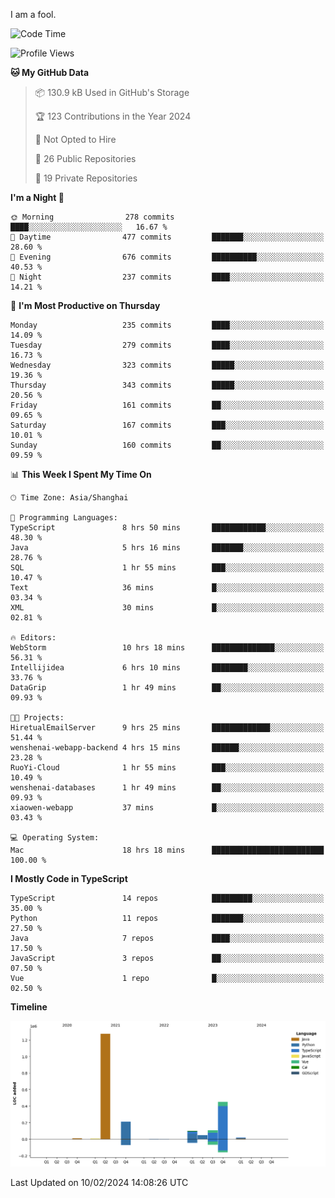 I am a fool.

<!--START_SECTION:waka-->
![Code Time](http://img.shields.io/badge/Code%20Time-1%2C195%20hrs%2038%20mins-blue)

![Profile Views](http://img.shields.io/badge/Profile%20Views-0-blue)

**🐱 My GitHub Data** 

> 📦 130.9 kB Used in GitHub's Storage 
 > 
> 🏆 123 Contributions in the Year 2024
 > 
> 🚫 Not Opted to Hire
 > 
> 📜 26 Public Repositories 
 > 
> 🔑 19 Private Repositories 
 > 
**I'm a Night 🦉** 

```text
🌞 Morning                278 commits         ████░░░░░░░░░░░░░░░░░░░░░   16.67 % 
🌆 Daytime                477 commits         ███████░░░░░░░░░░░░░░░░░░   28.60 % 
🌃 Evening                676 commits         ██████████░░░░░░░░░░░░░░░   40.53 % 
🌙 Night                  237 commits         ████░░░░░░░░░░░░░░░░░░░░░   14.21 % 
```
📅 **I'm Most Productive on Thursday** 

```text
Monday                   235 commits         ████░░░░░░░░░░░░░░░░░░░░░   14.09 % 
Tuesday                  279 commits         ████░░░░░░░░░░░░░░░░░░░░░   16.73 % 
Wednesday                323 commits         █████░░░░░░░░░░░░░░░░░░░░   19.36 % 
Thursday                 343 commits         █████░░░░░░░░░░░░░░░░░░░░   20.56 % 
Friday                   161 commits         ██░░░░░░░░░░░░░░░░░░░░░░░   09.65 % 
Saturday                 167 commits         ███░░░░░░░░░░░░░░░░░░░░░░   10.01 % 
Sunday                   160 commits         ██░░░░░░░░░░░░░░░░░░░░░░░   09.59 % 
```


📊 **This Week I Spent My Time On** 

```text
🕑︎ Time Zone: Asia/Shanghai

💬 Programming Languages: 
TypeScript               8 hrs 50 mins       ████████████░░░░░░░░░░░░░   48.30 % 
Java                     5 hrs 16 mins       ███████░░░░░░░░░░░░░░░░░░   28.76 % 
SQL                      1 hr 55 mins        ███░░░░░░░░░░░░░░░░░░░░░░   10.47 % 
Text                     36 mins             █░░░░░░░░░░░░░░░░░░░░░░░░   03.34 % 
XML                      30 mins             █░░░░░░░░░░░░░░░░░░░░░░░░   02.81 % 

🔥 Editors: 
WebStorm                 10 hrs 18 mins      ██████████████░░░░░░░░░░░   56.31 % 
Intellijidea             6 hrs 10 mins       ████████░░░░░░░░░░░░░░░░░   33.76 % 
DataGrip                 1 hr 49 mins        ██░░░░░░░░░░░░░░░░░░░░░░░   09.93 % 

🐱‍💻 Projects: 
HiretualEmailServer      9 hrs 25 mins       █████████████░░░░░░░░░░░░   51.44 % 
wenshenai-webapp-backend 4 hrs 15 mins       ██████░░░░░░░░░░░░░░░░░░░   23.28 % 
RuoYi-Cloud              1 hr 55 mins        ███░░░░░░░░░░░░░░░░░░░░░░   10.49 % 
wenshenai-databases      1 hr 49 mins        ██░░░░░░░░░░░░░░░░░░░░░░░   09.93 % 
xiaowen-webapp           37 mins             █░░░░░░░░░░░░░░░░░░░░░░░░   03.43 % 

💻 Operating System: 
Mac                      18 hrs 18 mins      █████████████████████████   100.00 % 
```

**I Mostly Code in TypeScript** 

```text
TypeScript               14 repos            █████████░░░░░░░░░░░░░░░░   35.00 % 
Python                   11 repos            ███████░░░░░░░░░░░░░░░░░░   27.50 % 
Java                     7 repos             ████░░░░░░░░░░░░░░░░░░░░░   17.50 % 
JavaScript               3 repos             ██░░░░░░░░░░░░░░░░░░░░░░░   07.50 % 
Vue                      1 repo              █░░░░░░░░░░░░░░░░░░░░░░░░   02.50 % 
```



**Timeline**

![Lines of Code chart](https://raw.githubusercontent.com/VeejaLiu/VeejaLiu/master/assets/bar_graph.png)


 Last Updated on 10/02/2024 14:08:26 UTC
<!--END_SECTION:waka-->
